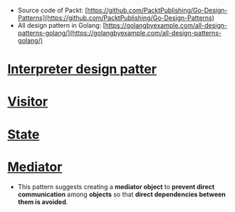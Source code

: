 * Source code of Packt: [https://github.com/PacktPublishing/Go-Design-Patterns](https://github.com/PacktPublishing/Go-Design-Patterns)
* All design pattern in Golang: [https://golangbyexample.com/all-design-patterns-golang/](https://golangbyexample.com/all-design-patterns-golang/)

# [Interpreter design patter](https://viblo.asia/p/interpreter-design-pattern-tro-thu-dac-luc-cua-developers-djeZ1d43KWz)
# [Visitor](https://viblo.asia/p/visitor-design-pattern-tro-thu-dac-luc-cua-developers-gDVK2oGeZLj)

# [State](https://viblo.asia/p/state-design-pattern-07LKXjPDlV4)
# [Mediator](https://golangbyexample.com/mediator-design-pattern-golang/)
* This pattern suggests creating a **mediator object** to **prevent direct communication** among **objects** so that **direct dependencies between them is avoided**.
